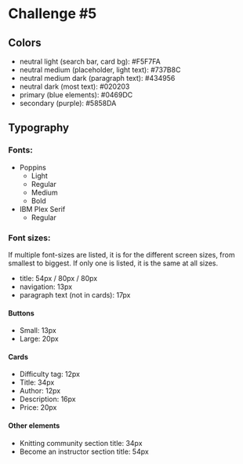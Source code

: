 # Challenge #5

## Colors

- neutral light (search bar, card bg): #F5F7FA
- neutral medium (placeholder, light text): #737B8C
- neutral medium dark (paragraph text): #434956
- neutral dark (most text): #020203
- primary (blue elements): #0469DC
- secondary (purple): #5858DA

## Typography

### Fonts: 

- Poppins
  - Light
  - Regular
  - Medium
  - Bold
- IBM Plex Serif
  - Regular

### Font sizes:

If multiple font-sizes are listed, it is for the different screen sizes, from smallest to biggest. If only one is listed, it is the same at all sizes.

- title: 54px / 80px / 80px
- navigation: 13px
- paragraph text (not in cards): 17px

#### Buttons

- Small: 13px
- Large: 20px

#### Cards

- Difficulty tag: 12px
- Title: 34px
- Author: 12px
- Description: 16px
- Price: 20px

#### Other elements

- Knitting community section title: 34px
- Become an instructor section title: 54px


